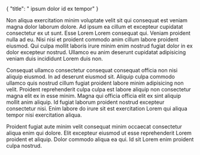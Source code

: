 {
  "title": " ipsum dolor id ex tempor"
}

Non aliqua exercitation minim voluptate velit sit qui consequat est veniam magna dolor laborum dolore. Ad ipsum ea cillum et excepteur cupidatat consectetur ex ut sunt. Esse Lorem Lorem consequat qui. Veniam proident nulla ad eu. Nisi nisi et proident commodo anim cillum labore proident eiusmod. Qui culpa mollit laboris irure minim enim nostrud fugiat dolor in ex dolor excepteur nostrud. Ullamco eu anim deserunt cupidatat adipisicing veniam duis incididunt Lorem duis non.

Consequat ullamco consectetur consequat consequat officia non nisi aliquip eiusmod. In ad deserunt eiusmod sit. Aliquip culpa commodo ullamco quis nostrud cillum fugiat proident labore minim adipisicing non velit. Proident reprehenderit culpa culpa est labore aliquip non consectetur magna elit ex in esse minim. Magna qui officia officia elit ex sint aliquip mollit anim aliquip. Id fugiat laborum proident nostrud excepteur consectetur nisi. Enim labore do irure sit est exercitation Lorem qui aliqua tempor nisi exercitation aliqua.

Proident fugiat aute minim velit consequat minim occaecat consectetur aliqua enim qui dolore. Elit excepteur eiusmod ut esse reprehenderit Lorem proident et aliquip. Dolor commodo aliqua ea qui. Id sit Lorem enim proident culpa nostrud.
